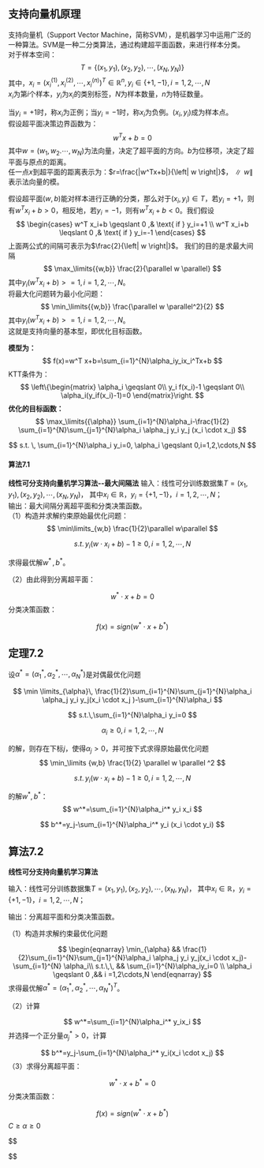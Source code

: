 ## 支持向量机原理

支持向量机（Support Vector Machine，简称SVM），是机器学习中运用广泛的一种算法。SVM是一种二分类算法，通过构建超平面函数，来进行样本分类。  
对于样本空间：
$$T=\{(x_1,y_1),(x_2,y_2),\cdots,(x_N,y_N)\}$$
其中，$x_i=(x_i^{(1)},x_i^{(2)},\cdots,x_i^{(n)})^T \in \mathbb{R}^{n}, y_i \in \{+1,-1\},i=1,2,\cdots,N$   
$x_i$为第$i$个样本，$y_i$为$x_i$的类别标签，$N$为样本数量，$n$为特征数量。

当$y_i=+1$时，称$x_i$为正例；当$y_i=-1$时，称$x_i$为负例。$(x_i,y_i)$成为样本点。  
假设超平面决策边界函数为：
$$w^Tx+b=0$$
其中$w=(w_1,w_2.\cdots,w_N)$为法向量，决定了超平面的方向。$b$为位移项，决定了超平面与原点的距离。  
任一点$x$到超平面的距离表示为：$r=\frac{|w^Tx+b|}{\left| w \right|}$，$\parallel w \parallel$表示法向量的模。  

假设超平面$(w,b)$能对样本进行正确的分类，那么对于$(x_i,y_i) \in T$，若$y_i=+1$，则有$w^T x_i+b>0$，相反地，若$y_i=-1$，则有$w^T x_i+b<0$。我们假设
$$
\begin{cases}
w^T x_i+b \geqslant 0 ,& \text{ if } y_i=+1 \\ 
w^T x_i+b \leqslant 0 ,& \text{ if } y_i=-1
\end{cases}
$$
上面两公式的间隔可表示为$\frac{2}{\left| w \right|}$。
我们的目的是求最大间隔
$$
\max_\limits{{w,b}} \frac{2}{\parallel w \parallel}
$$
其中$y_i(w^T x_i+b)>=1,i=1,2,\cdots,N$。  
将最大化问题转为最小化问题：
$$
\min_\limits{{w,b}} \frac{\parallel w \parallel^2}{2}
$$
其中$y_i(w^Tx_i+b)>=1,i=1,2,\cdots,N$。  
这就是支持向量的基本型，即优化目标函数。  

**模型为：**
$$
f(x)=w^T x+b=\sum_{i=1}^{N}\alpha_iy_ix_i^Tx+b
$$
KTT条件为：
$$
\left\{\begin{matrix}
\alpha_i \geqslant 0\\ 
y_i f(x_i)-1 \geqslant 0\\ 
\alpha_i(y_if(x_i)-1)=0
\end{matrix}\right.
$$
**优化的目标函数：**
$$
\max_\limits{{\alpha}} \sum_{i=1}^{N}\alpha_i-\frac{1}{2} \sum_{i=1}^{N}\sum_{j=1}^{N}\alpha_i \alpha_j y_i y_j (x_i \cdot x_j)
$$
  
$$
s.t. \, \sum_{i=1}^{N}\alpha_i y_i=0,  \alpha_i \geqslant 0,i=1,2,\cdots,N
$$


#### 算法7.1
**线性可分支持向量机学习算法--最大间隔法**
输入：线性可分训练数据集$T={(x_1,y_1),(x_2,y_2),\cdots,(x_N,y_N)}$，
其中$x_i \in \mathbb{R}$，$y_i=\{+1,-1\}$，$i=1,2,\cdots,N$；  
输出：最大间隔分离超平面和分类决策函数。  
（1）构造并求解约束原始最优化问题：
$$
\min\limits_{w,b} \frac{1}{2}\parallel w\parallel
$$

$$
s.t.  \, y_i(w\cdot x_i+b)-1\geqslant 0,\,i=1,2,\cdots,N
$$

求得最优解$w^{*}\,,b^{*}$。

（2）由此得到分离超平面：

$$
w^*\cdot x+b=0
$$
分类决策函数：

$$
f(x)=sign(w^*\cdot x+b^*)
$$


## 定理7.2 

设$\alpha^*=(\alpha_1^*,\alpha_2^*,\cdots,\alpha_N^*)$是对偶最优化问题

$$
\min \limits_{\alpha}\, \frac{1}{2}\sum_{i=1}^{N}\sum_{j=1}^{N}\alpha_i \alpha_j y_i y_j(x_i \cdot x_j )-\sum_{i=1}^{N}\alpha_i
$$

$$
s.t.\,\sum_{i=1}^{N}\alpha_i y_i=0
$$

$$
\alpha_i\geqslant 0,\,i=1,2,\cdots,N
$$

的解，则存在下标$j$，使得$\alpha_j>0$，并可按下式求得原始最优化问题
$$
\min_\limits {w,b} \frac{1}{2} \parallel w \parallel ^2
$$

$$
s.t. \, y_i(w \cdot x_i + b) -1 \geqslant 0, \, i = 1,2,\cdots,N
$$

的解$w^*,b^*$：
$$
w^*=\sum_{i=1}^{N}\alpha_i^* y_i x_i
$$

$$
b^*=y_j-\sum_{i=1}^{N}\alpha_i^* y_i (x_i \cdot y_i)
$$



## 算法7.2 

**线性可分支持向量机学习算法**

输入：线性可分训练数据集$T={(x_1,y_1),(x_2,y_2),\cdots,(x_N,y_N)}$，
其中$x_i \in \mathbb{R}$，$y_i=\{+1, -1\}$，$i=1,2,\cdots,N$；  

输出：分离超平面和分类决策函数。  

（1）构造并求解约束最优化问题

$$
\begin{eqnarray} 
\min_{\alpha} && \frac{1}{2}\sum_{i=1}^{N}\sum_{j=1}^{N}\alpha_i \alpha_j y_i y_j(x_i \cdot x_j)-\sum_{i=1}^{N} \alpha_i\\
s.t.\,\, && \sum_{i=1}^{N}\alpha_iy_i=0  \\ \alpha_i \geqslant 0 ,&& i =1,2\cdots,N
\end{eqnarray}
$$
求得最优解$\alpha^*=(\alpha_1^*,\alpha_2^*,\cdots,\alpha_N^*)^T$。

（2）计算  

$$
w^*=\sum_{i=1}^{N}\alpha_i^* y_ix_i
$$
并选择一个正分量$\alpha_j^*>0$，计算

$$
b^*=y_j-\sum_{i=1}^{N}\alpha_i^* y_i(x_i \cdot x_j)
$$
（3）求得分离超平面：

$$
w^*\cdot x+b^*=0
$$
分类决策函数：

$$
f(x)=sign(w^*\cdot x+b^*)
$$
$C\geqslant \alpha \geqslant0$

$$

$$
